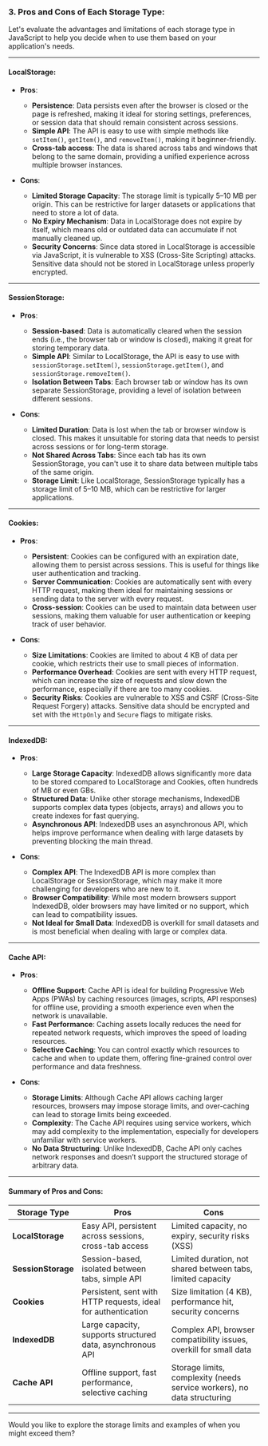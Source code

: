 ### 3. **Pros and Cons of Each Storage Type**:

Let's evaluate the advantages and limitations of each storage type in JavaScript to help you decide when to use them based on your application's needs.

---

#### **LocalStorage**:

- **Pros**:

  - **Persistence**: Data persists even after the browser is closed or the page is refreshed, making it ideal for storing settings, preferences, or session data that should remain consistent across sessions.
  - **Simple API**: The API is easy to use with simple methods like `setItem()`, `getItem()`, and `removeItem()`, making it beginner-friendly.
  - **Cross-tab access**: The data is shared across tabs and windows that belong to the same domain, providing a unified experience across multiple browser instances.

- **Cons**:
  - **Limited Storage Capacity**: The storage limit is typically 5–10 MB per origin. This can be restrictive for larger datasets or applications that need to store a lot of data.
  - **No Expiry Mechanism**: Data in LocalStorage does not expire by itself, which means old or outdated data can accumulate if not manually cleaned up.
  - **Security Concerns**: Since data stored in LocalStorage is accessible via JavaScript, it is vulnerable to XSS (Cross-Site Scripting) attacks. Sensitive data should not be stored in LocalStorage unless properly encrypted.

---

#### **SessionStorage**:

- **Pros**:

  - **Session-based**: Data is automatically cleared when the session ends (i.e., the browser tab or window is closed), making it great for storing temporary data.
  - **Simple API**: Similar to LocalStorage, the API is easy to use with `sessionStorage.setItem()`, `sessionStorage.getItem()`, and `sessionStorage.removeItem()`.
  - **Isolation Between Tabs**: Each browser tab or window has its own separate SessionStorage, providing a level of isolation between different sessions.

- **Cons**:
  - **Limited Duration**: Data is lost when the tab or browser window is closed. This makes it unsuitable for storing data that needs to persist across sessions or for long-term storage.
  - **Not Shared Across Tabs**: Since each tab has its own SessionStorage, you can't use it to share data between multiple tabs of the same origin.
  - **Storage Limit**: Like LocalStorage, SessionStorage typically has a storage limit of 5–10 MB, which can be restrictive for larger applications.

---

#### **Cookies**:

- **Pros**:

  - **Persistent**: Cookies can be configured with an expiration date, allowing them to persist across sessions. This is useful for things like user authentication and tracking.
  - **Server Communication**: Cookies are automatically sent with every HTTP request, making them ideal for maintaining sessions or sending data to the server with every request.
  - **Cross-session**: Cookies can be used to maintain data between user sessions, making them valuable for user authentication or keeping track of user behavior.

- **Cons**:
  - **Size Limitations**: Cookies are limited to about 4 KB of data per cookie, which restricts their use to small pieces of information.
  - **Performance Overhead**: Cookies are sent with every HTTP request, which can increase the size of requests and slow down the performance, especially if there are too many cookies.
  - **Security Risks**: Cookies are vulnerable to XSS and CSRF (Cross-Site Request Forgery) attacks. Sensitive data should be encrypted and set with the `HttpOnly` and `Secure` flags to mitigate risks.

---

#### **IndexedDB**:

- **Pros**:

  - **Large Storage Capacity**: IndexedDB allows significantly more data to be stored compared to LocalStorage and Cookies, often hundreds of MB or even GBs.
  - **Structured Data**: Unlike other storage mechanisms, IndexedDB supports complex data types (objects, arrays) and allows you to create indexes for fast querying.
  - **Asynchronous API**: IndexedDB uses an asynchronous API, which helps improve performance when dealing with large datasets by preventing blocking the main thread.

- **Cons**:
  - **Complex API**: The IndexedDB API is more complex than LocalStorage or SessionStorage, which may make it more challenging for developers who are new to it.
  - **Browser Compatibility**: While most modern browsers support IndexedDB, older browsers may have limited or no support, which can lead to compatibility issues.
  - **Not Ideal for Small Data**: IndexedDB is overkill for small datasets and is most beneficial when dealing with large or complex data.

---

#### **Cache API**:

- **Pros**:

  - **Offline Support**: Cache API is ideal for building Progressive Web Apps (PWAs) by caching resources (images, scripts, API responses) for offline use, providing a smooth experience even when the network is unavailable.
  - **Fast Performance**: Caching assets locally reduces the need for repeated network requests, which improves the speed of loading resources.
  - **Selective Caching**: You can control exactly which resources to cache and when to update them, offering fine-grained control over performance and data freshness.

- **Cons**:
  - **Storage Limits**: Although Cache API allows caching larger resources, browsers may impose storage limits, and over-caching can lead to storage limits being exceeded.
  - **Complexity**: The Cache API requires using service workers, which may add complexity to the implementation, especially for developers unfamiliar with service workers.
  - **No Data Structuring**: Unlike IndexedDB, Cache API only caches network responses and doesn’t support the structured storage of arbitrary data.

---

#### **Summary of Pros and Cons**:

| Storage Type       | Pros                                                          | Cons                                                                    |
| ------------------ | ------------------------------------------------------------- | ----------------------------------------------------------------------- |
| **LocalStorage**   | Easy API, persistent across sessions, cross-tab access        | Limited capacity, no expiry, security risks (XSS)                       |
| **SessionStorage** | Session-based, isolated between tabs, simple API              | Limited duration, not shared between tabs, limited capacity             |
| **Cookies**        | Persistent, sent with HTTP requests, ideal for authentication | Size limitation (4 KB), performance hit, security concerns              |
| **IndexedDB**      | Large capacity, supports structured data, asynchronous API    | Complex API, browser compatibility issues, overkill for small data      |
| **Cache API**      | Offline support, fast performance, selective caching          | Storage limits, complexity (needs service workers), no data structuring |

---

Would you like to explore the storage limits and examples of when you might exceed them?
